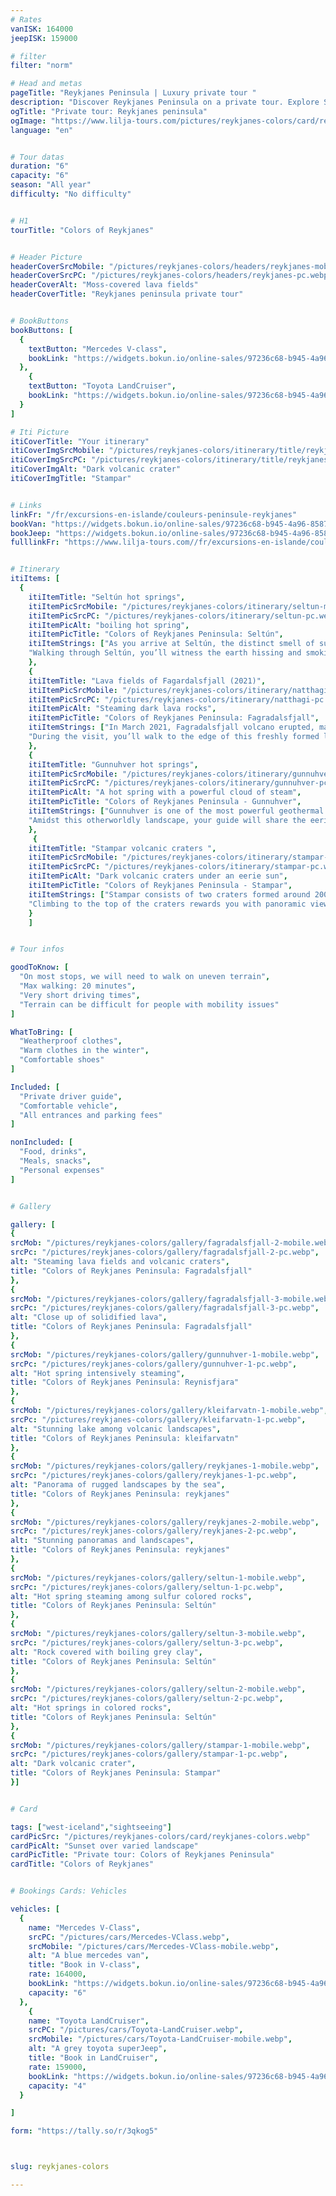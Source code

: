 ```yaml
---
# Rates
vanISK: 164000
jeepISK: 159000

# filter
filter: "norm"

# Head and metas
pageTitle: "Reykjanes Peninsula | Luxury private tour "
description: "Discover Reykjanes Peninsula on a private tour. Explore Seltún, Gunnuhver, Nátthagi, and Stampar's stunning landscapes. Volcanic wonders await!"
ogTitle: "Private tour: Reykjanes peninsula"
ogImage: "https://www.lilja-tours.com/pictures/reykjanes-colors/card/reykjanes-colors.webp"
language: "en"


# Tour datas
duration: "6"
capacity: "6"
season: "All year"
difficulty: "No difficulty"


# H1
tourTitle: "Colors of Reykjanes"


# Header Picture
headerCoverSrcMobile: "/pictures/reykjanes-colors/headers/reykjanes-mobile.webp"
headerCoverSrcPC: "/pictures/reykjanes-colors/headers/reykjanes-pc.webp"
headerCoverAlt: "Moss-covered lava fields"
headerCoverTitle: "Reykjanes peninsula private tour"


# BookButtons
bookButtons: [
  {
    textButton: "Mercedes V-class",
    bookLink: "https://widgets.bokun.io/online-sales/97236c68-b945-4a96-8587-660bdc4c45fd/experience-calendar/796567"
  },
    {
    textButton: "Toyota LandCruiser",
    bookLink: "https://widgets.bokun.io/online-sales/97236c68-b945-4a96-8587-660bdc4c45fd/experience-calendar/796870"
  }
]

# Iti Picture
itiCoverTitle: "Your itinerary"
itiCoverImgSrcMobile: "/pictures/reykjanes-colors/itinerary/title/reykjanes-mobile.webp"
itiCoverImgSrcPC: "/pictures/reykjanes-colors/itinerary/title/reykjanes-pc.webp"
itiCoverImgAlt: "Dark volcanic crater"
itiCoverImgTitle: "Stampar"


# Links
linkFr: "/fr/excursions-en-islande/couleurs-peninsule-reykjanes"
bookVan: "https://widgets.bokun.io/online-sales/97236c68-b945-4a96-8587-660bdc4c45fd/experience-calendar/796567"
bookJeep: "https://widgets.bokun.io/online-sales/97236c68-b945-4a96-8587-660bdc4c45fd/experience-calendar/796870"
fulllinkFr: "https://www.lilja-tours.com//fr/excursions-en-islande/couleurs-peninsule-reykjanes"


# Itinerary
itiItems: [
  { 
    itiItemTitle: "Seltún hot springs",
    itiItemPicSrcMobile: "/pictures/reykjanes-colors/itinerary/seltun-mobile.webp",
    itiItemPicSrcPC: "/pictures/reykjanes-colors/itinerary/seltun-pc.webp",
    itiItemPicAlt: "boiling hot spring",
    itiItemPicTitle: "Colors of Reykjanes Peninsula: Seltún",
    itiItemStrings: ["As you arrive at Seltún, the distinct smell of sulfur is the first sign of the volcanic activity beneath your feet. This geothermal area on the Reykjanes Peninsula is alive with bubbling mud pots, steaming vents, and vibrant mineral deposits, showcasing the raw power of Iceland’s underground forces.",
    "Walking through Seltún, you’ll witness the earth hissing and smoking, surrounded by colorful rocks transformed by hydrothermal activity. The striking contrast of red, yellow, and green hues against the steaming landscape creates a surreal, otherworldly experience. It’s a fascinating glimpse into Iceland’s volcanic heart and a must-see for nature enthusiasts and photographers."]
    },
    {
    itiItemTitle: "Lava fields of Fagardalsfjall (2021)",
    itiItemPicSrcMobile: "/pictures/reykjanes-colors/itinerary/natthagi-mobile.webp",
    itiItemPicSrcPC: "/pictures/reykjanes-colors/itinerary/natthagi-pc.webp",
    itiItemPicAlt: "Steaming dark lava rocks",
    itiItemPicTitle: "Colors of Reykjanes Peninsula: Fagradalsfjall",
    itiItemStrings: ["In March 2021, Fagradalsfjall volcano erupted, marking the start of a new volcanic cycle in Iceland. This eruption lasted six months, dramatically reshaping the landscape. Today, the lava field remains active, still steaming with heat from deep within the earth.",
    "During the visit, you’ll walk to the edge of this freshly formed lava field, where the rugged, black rocks showcase the power of volcanic activity. It’s a unique opportunity to witness a newly born land and experience Iceland’s dynamic geological forces up close."]
    },
    {
    itiItemTitle: "Gunnuhver hot springs",
    itiItemPicSrcMobile: "/pictures/reykjanes-colors/itinerary/gunnuhver-mobile.webp",
    itiItemPicSrcPC: "/pictures/reykjanes-colors/itinerary/gunnuhver-pc.webp",
    itiItemPicAlt: "A hot spring with a powerful cloud of steam",
    itiItemPicTitle: "Colors of Reykjanes Peninsula - Gunnuhver",
    itiItemStrings: ["Gunnuhver is one of the most powerful geothermal hot springs in Iceland, known for its immense size and intensity. Even from the parking lot, you can hear the roaring steam vents. As you approach, you’ll find yourself enveloped in a massive cloud of steam, feeling the heat and smelling the sulfur in the air.",
    "Amidst this otherworldly landscape, your guide will share the eerie legend of Gunnuhver, named after a ghost believed to be trapped within the boiling spring. This captivating tale adds a mystical touch to the already surreal experience."]
    },
     {
    itiItemTitle: "Stampar volcanic craters ",
    itiItemPicSrcMobile: "/pictures/reykjanes-colors/itinerary/stampar-mobile.webp",
    itiItemPicSrcPC: "/pictures/reykjanes-colors/itinerary/stampar-pc.webp",
    itiItemPicAlt: "Dark volcanic craters under an eerie sun",
    itiItemPicTitle: "Colors of Reykjanes Peninsula - Stampar",
    itiItemStrings: ["Stampar consists of two craters formed around 2000 years ago on the western Reykjanes Peninsula. This area is strikingly barren, with vast stretches of dark, black volcanic rocks creating a surreal, moon-like landscape.",
    "Climbing to the top of the craters rewards you with panoramic views of this dramatic terrain, showcasing the raw beauty of Iceland’s volcanic origin. It’s a mesmerizing spot that offers a unique glimpse into the island’s geological past and is a must-visit for nature enthusiasts and photographers."]
    }
    ]


# Tour infos

goodToKnow: [
  "On most stops, we will need to walk on uneven terrain", 
  "Max walking: 20 minutes",
  "Very short driving times",
  "Terrain can be difficult for people with mobility issues"
]

WhatToBring: [
  "Weatherproof clothes", 
  "Warm clothes in the winter", 
  "Comfortable shoes"
]

Included: [
  "Private driver guide",
  "Comfortable vehicle",
  "All entrances and parking fees"
]

nonIncluded: [
  "Food, drinks", 
  "Meals, snacks", 
  "Personal expenses"
]


# Gallery

gallery: [
{
srcMob: "/pictures/reykjanes-colors/gallery/fagradalsfjall-2-mobile.webp",
srcPc: "/pictures/reykjanes-colors/gallery/fagradalsfjall-2-pc.webp",
alt: "Steaming lava fields and volcanic craters",
title: "Colors of Reykjanes Peninsula: Fagradalsfjall"
},    
{
srcMob: "/pictures/reykjanes-colors/gallery/fagradalsfjall-3-mobile.webp",
srcPc: "/pictures/reykjanes-colors/gallery/fagradalsfjall-3-pc.webp",
alt: "Close up of solidified lava",
title: "Colors of Reykjanes Peninsula: Fagradalsfjall"
},
{
srcMob: "/pictures/reykjanes-colors/gallery/gunnuhver-1-mobile.webp",
srcPc: "/pictures/reykjanes-colors/gallery/gunnuhver-1-pc.webp",
alt: "Hot spring intensively steaming",
title: "Colors of Reykjanes Peninsula: Reynisfjara"
},  
{
srcMob: "/pictures/reykjanes-colors/gallery/kleifarvatn-1-mobile.webp",
srcPc: "/pictures/reykjanes-colors/gallery/kleifarvatn-1-pc.webp",
alt: "Stunning lake among volcanic landscapes",
title: "Colors of Reykjanes Peninsula: kleifarvatn"
},  
{
srcMob: "/pictures/reykjanes-colors/gallery/reykjanes-1-mobile.webp",
srcPc: "/pictures/reykjanes-colors/gallery/reykjanes-1-pc.webp",
alt: "Panorama of rugged landscapes by the sea",
title: "Colors of Reykjanes Peninsula: reykjanes"
},   
{
srcMob: "/pictures/reykjanes-colors/gallery/reykjanes-2-mobile.webp",
srcPc: "/pictures/reykjanes-colors/gallery/reykjanes-2-pc.webp",
alt: "Stunning panoramas and landscapes",
title: "Colors of Reykjanes Peninsula: reykjanes"
},    
{
srcMob: "/pictures/reykjanes-colors/gallery/seltun-1-mobile.webp",
srcPc: "/pictures/reykjanes-colors/gallery/seltun-1-pc.webp",
alt: "Hot spring steaming among sulfur colored rocks",
title: "Colors of Reykjanes Peninsula: Seltún"
},  
{
srcMob: "/pictures/reykjanes-colors/gallery/seltun-3-mobile.webp",
srcPc: "/pictures/reykjanes-colors/gallery/seltun-3-pc.webp",
alt: "Rock covered with boiling grey clay",
title: "Colors of Reykjanes Peninsula: Seltún"
},  
{
srcMob: "/pictures/reykjanes-colors/gallery/seltun-2-mobile.webp",
srcPc: "/pictures/reykjanes-colors/gallery/seltun-2-pc.webp",
alt: "Hot springs in colored rocks",
title: "Colors of Reykjanes Peninsula: Seltún"
},  
{
srcMob: "/pictures/reykjanes-colors/gallery/stampar-1-mobile.webp",
srcPc: "/pictures/reykjanes-colors/gallery/stampar-1-pc.webp",
alt: "Dark volcanic crater",
title: "Colors of Reykjanes Peninsula: Stampar"
}]


# Card

tags: ["west-iceland","sightseeing"]
cardPicSrc: "/pictures/reykjanes-colors/card/reykjanes-colors.webp"
cardPicAlt: "Sunset over varied landscape"
cardPicTitle: "Private tour: Colors of Reykjanes Peninsula"
cardTitle: "Colors of Reykjanes"


# Bookings Cards: Vehicles

vehicles: [
  {
    name: "Mercedes V-Class",
    srcPC: "/pictures/cars/Mercedes-VClass.webp",
    srcMobile: "/pictures/cars/Mercedes-VClass-mobile.webp",
    alt: "A blue mercedes van",
    title: "Book in V-class",
    rate: 164000,
    bookLink: "https://widgets.bokun.io/online-sales/97236c68-b945-4a96-8587-660bdc4c45fd/experience-calendar/796567",
    capacity: "6"
  },
    {
    name: "Toyota LandCruiser",
    srcPC: "/pictures/cars/Toyota-LandCruiser.webp",
    srcMobile: "/pictures/cars/Toyota-LandCruiser-mobile.webp",
    alt: "A grey toyota superJeep",
    title: "Book in LandCruiser",
    rate: 159000,
    bookLink: "https://widgets.bokun.io/online-sales/97236c68-b945-4a96-8587-660bdc4c45fd/experience-calendar/796870",
    capacity: "4"
  }

]

form: "https://tally.so/r/3qkog5"



slug: reykjanes-colors

---
```

